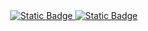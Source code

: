 <div align="center">
<a href="https://kaneesell.github.io/AgendaPro/">
<img alt="Static Badge" src="https://capsule-render.vercel.app/api?type=waving&height=200&color=gradient&text=AgendaPro">
<img alt="Static Badge" src="https://img.shields.io/badge/Ir_para_P%C3%A1gina-AgendaPro-brightgreen?link=https%3A%2F%2Fkaneesell.github.io%2FAgendaPro%2F">
</a>
</div>
